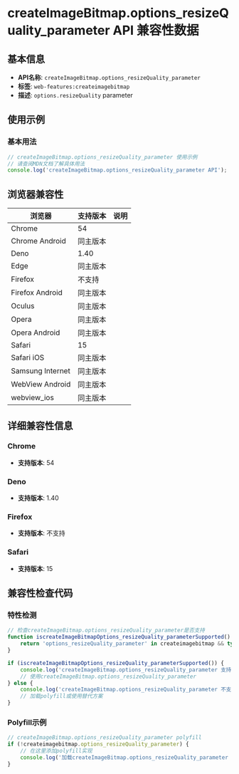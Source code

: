 # createImageBitmap.options_resizeQuality_parameter API 兼容性数据

## 基本信息

- **API名称**: `createImageBitmap.options_resizeQuality_parameter`
- **标签**: `web-features:createimagebitmap`
- **描述**: `options.resizeQuality` parameter

## 使用示例

### 基本用法

```javascript
// createImageBitmap.options_resizeQuality_parameter 使用示例
// 请查阅MDN文档了解具体用法
console.log('createImageBitmap.options_resizeQuality_parameter API');
```

## 浏览器兼容性

| 浏览器 | 支持版本 | 说明 |
|--------|----------|------|
| Chrome | 54 |  |
| Chrome Android | 同主版本 |  |
| Deno | 1.40 |  |
| Edge | 同主版本 |  |
| Firefox | 不支持 |  |
| Firefox Android | 同主版本 |  |
| Oculus | 同主版本 |  |
| Opera | 同主版本 |  |
| Opera Android | 同主版本 |  |
| Safari | 15 |  |
| Safari iOS | 同主版本 |  |
| Samsung Internet | 同主版本 |  |
| WebView Android | 同主版本 |  |
| webview_ios | 同主版本 |  |

## 详细兼容性信息

### Chrome

- **支持版本**: 54

### Deno

- **支持版本**: 1.40

### Firefox

- **支持版本**: 不支持

### Safari

- **支持版本**: 15

## 兼容性检查代码

### 特性检测

```javascript
// 检查createImageBitmap.options_resizeQuality_parameter是否支持
function iscreateImageBitmapOptions_resizeQuality_parameterSupported() {
    return 'options_resizeQuality_parameter' in createimagebitmap && typeof createimagebitmap.options_resizeQuality_parameter === 'function';
}

if (iscreateImageBitmapOptions_resizeQuality_parameterSupported()) {
    console.log('createImageBitmap.options_resizeQuality_parameter 支持');
    // 使用createImageBitmap.options_resizeQuality_parameter
} else {
    console.log('createImageBitmap.options_resizeQuality_parameter 不支持，需要polyfill');
    // 加载polyfill或使用替代方案
}
```

### Polyfill示例

```javascript
// createImageBitmap.options_resizeQuality_parameter polyfill
if (!createimagebitmap.options_resizeQuality_parameter) {
    // 在这里添加polyfill实现
    console.log('加载createImageBitmap.options_resizeQuality_parameter polyfill');
}
```

